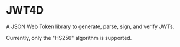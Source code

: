 # JWT4D

A JSON Web Token library to generate, parse, sign, and verify JWTs.

Currently, only the "HS256" algorithm is supported.
